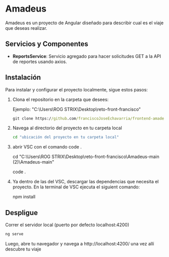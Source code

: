 # Amadeus

Amadeus es un proyecto de Angular diseñado para describir cual es el viaje que deseas realizar.

## Servicios y Componentes
- **ReportsService**: Servicio agregado para hacer solicitudes GET a la API de reportes usando axios.

## Instalación

Para instalar y configurar el proyecto localmente, sigue estos pasos:

1. Clona el repositorio en la carpeta que desees:

   Ejemplo: "C:\Users\ROG STRIX\Desktop\reto-front-francisco"

   ```cmd
   git clone https://github.com/franciscoJoseEchavarria/frontend-amadeus.git
   ```

2. Navega al directorio del proyecto en tu carpeta local

   ```cmd
   cd "ubicación del proyecto en tu carpeta local"
   
   ```

3. abrir VSC con el comando code .

   cd "C:\Users\ROG STRIX\Desktop\reto-front-francisco\Amadeus-main (2)\Amadeus-main"  

   code .

4. Ya dentro de las del VSC, descargar las dependencias que necesita el proyecto. En la terminal de VSC ejecuta el siguient comando:
   
   npm install
  

## Despligue

Correr el servidor local (puerto por defecto localhost:4200)

```bash
ng serve
```

Luego, abre tu navegador y navega a http://localhost:4200/ una vez allí descubre tu viaje
